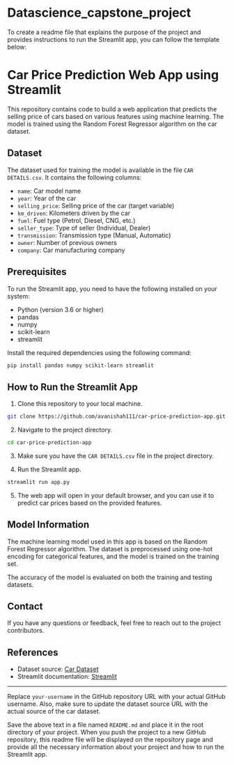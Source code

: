 # Datascience_capstone_project
To create a readme file that explains the purpose of the project and provides instructions to run the Streamlit app, you can follow the template below:

# Car Price Prediction Web App using Streamlit

This repository contains code to build a web application that predicts the selling price of cars based on various features using machine learning. The model is trained using the Random Forest Regressor algorithm on the car dataset.

## Dataset

The dataset used for training the model is available in the file `CAR DETAILS.csv`. It contains the following columns:

- `name`: Car model name
- `year`: Year of the car
- `selling_price`: Selling price of the car (target variable)
- `km_driven`: Kilometers driven by the car
- `fuel`: Fuel type (Petrol, Diesel, CNG, etc.)
- `seller_type`: Type of seller (Individual, Dealer)
- `transmission`: Transmission type (Manual, Automatic)
- `owner`: Number of previous owners
- `company`: Car manufacturing company

## Prerequisites

To run the Streamlit app, you need to have the following installed on your system:

- Python (version 3.6 or higher)
- pandas
- numpy
- scikit-learn
- streamlit

Install the required dependencies using the following command:

```bash
pip install pandas numpy scikit-learn streamlit
```

## How to Run the Streamlit App

1. Clone this repository to your local machine.

```bash
git clone https://github.com/avanishah111/car-price-prediction-app.git
```

2. Navigate to the project directory.

```bash
cd car-price-prediction-app
```

3. Make sure you have the `CAR DETAILS.csv` file in the project directory.

4. Run the Streamlit app.

```bash
streamlit run app.py
```

5. The web app will open in your default browser, and you can use it to predict car prices based on the provided features.

## Model Information

The machine learning model used in this app is based on the Random Forest Regressor algorithm. The dataset is preprocessed using one-hot encoding for categorical features, and the model is trained on the training set.

The accuracy of the model is evaluated on both the training and testing datasets.

## Contact

If you have any questions or feedback, feel free to reach out to the project contributors.

## References

- Dataset source: [Car Dataset](https://example.com/dataset)
- Streamlit documentation: [Streamlit](https://docs.streamlit.io/)

---

Replace `your-username` in the GitHub repository URL with your actual GitHub username. Also, make sure to update the dataset source URL with the actual source of the car dataset.

Save the above text in a file named `README.md` and place it in the root directory of your project. When you push the project to a new GitHub repository, this readme file will be displayed on the repository page and provide all the necessary information about your project and how to run the Streamlit app.
